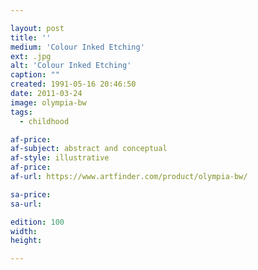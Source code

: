 ```yaml
---

layout: post
title: ''
medium: 'Colour Inked Etching'
ext: .jpg
alt: 'Colour Inked Etching'
caption: ""
created: 1991-05-16 20:46:50
date: 2011-03-24
image: olympia-bw
tags:
  - childhood

af-price:
af-subject: abstract and conceptual
af-style: illustrative
af-price:
af-url: https://www.artfinder.com/product/olympia-bw/

sa-price:
sa-url:

edition: 100
width:
height:

---
```

